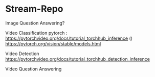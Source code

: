 # Stream-Repo

Image Question Answering?

Video Classification
pytorch : https://pytorchvideo.org/docs/tutorial_torchhub_inference
() https://pytorch.org/vision/stable/models.html

Video Detection
https://pytorchvideo.org/docs/tutorial_torchhub_detection_inference

Video Question Answering
